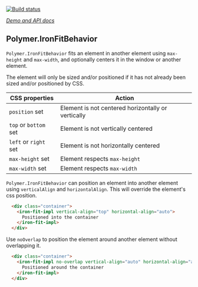 [![Build status](https://travis-ci.org/PolymerElements/iron-fit-behavior.svg?branch=master)](https://travis-ci.org/PolymerElements/iron-fit-behavior)

_[Demo and API docs](https://elements.polymer-project.org/elements/iron-fit-behavior)_


## Polymer.IronFitBehavior

`Polymer.IronFitBehavior` fits an element in another element using `max-height` and `max-width`, and
optionally centers it in the window or another element.

The element will only be sized and/or positioned if it has not already been sized and/or positioned
by CSS.

| CSS properties | Action |
| --- | --- |
| `position` set | Element is not centered horizontally or vertically |
| `top` or `bottom` set | Element is not vertically centered |
| `left` or `right` set | Element is not horizontally centered |
| `max-height` set | Element respects `max-height` |
| `max-width` set | Element respects `max-width` |

`Polymer.IronFitBehavior` can position an element into another element using
`verticalAlign` and `horizontalAlign`. This will override the element's css position.

```html
  <div class="container">
    <iron-fit-impl vertical-align="top" horizontal-align="auto">
      Positioned into the container
    </iron-fit-impl>
  </div>
```

Use `noOverlap` to position the element around another element without overlapping it.

```html
  <div class="container">
    <iron-fit-impl no-overlap vertical-align="auto" horizontal-align="auto">
      Positioned around the container
    </iron-fit-impl>
  </div>
```


